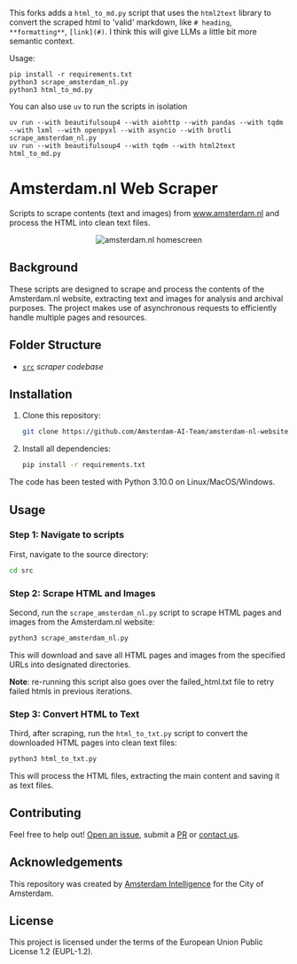This forks adds a `html_to_md.py` script that uses the `html2text` library to convert the scraped html to 'valid' markdown, like `# heading`, `**formatting**`, `[link](#)`. I think this will give LLMs a little bit more semantic context.

Usage:

```
pip install -r requirements.txt
python3 scrape_amsterdam_nl.py
python3 html_to_md.py
```

You can also use `uv` to run the scripts in isolation

```
uv run --with beautifulsoup4 --with aiohttp --with pandas --with tqdm --with lxml --with openpyxl --with asyncio --with brotli scrape_amsterdam_nl.py
uv run --with beautifulsoup4 --with tqdm --with html2text html_to_md.py
```

# Amsterdam.nl Web Scraper

Scripts to scrape contents (text and images) from www.amsterdam.nl and process the HTML into clean text files.

<figure align="center">
  <img
  src="media/homescreen.png"
  alt="amsterdam.nl homescreen">
</figure>



## Background

These scripts are designed to scrape and process the contents of the Amsterdam.nl website, extracting text and images for analysis and archival purposes. The project makes use of asynchronous requests to efficiently handle multiple pages and resources.

## Folder Structure

 * [`src`](./src) _scraper codebase_

## Installation

1. Clone this repository:

    ```bash
    git clone https://github.com/Amsterdam-AI-Team/amsterdam-nl-website-scraper.git
    ```

2. Install all dependencies:

    ```bash
    pip install -r requirements.txt
    ```

The code has been tested with Python 3.10.0 on Linux/MacOS/Windows.

## Usage

### Step 1: Navigate to scripts

First, navigate to the source directory:

```bash
cd src
```

### Step 2: Scrape HTML and Images

Second, run the `scrape_amsterdam_nl.py` script to scrape HTML pages and images from the Amsterdam.nl website:

```bash
python3 scrape_amsterdam_nl.py
```

This will download and save all HTML pages and images from the specified URLs into designated directories.

**Note**: re-running this script also goes over the failed_html.txt file to retry failed htmls in previous iterations.

### Step 3: Convert HTML to Text

Third, after scraping, run the `html_to_txt.py` script to convert the downloaded HTML pages into clean text files:

```bash
python3 html_to_txt.py
```

This will process the HTML files, extracting the main content and saving it as text files.

## Contributing

Feel free to help out! [Open an issue](https://github.com/Amsterdam-AI-Team/amsterdam-nl-website-scraper/issues), submit a [PR](https://github.com/Amsterdam-AI-Team/amsterdam-nl-website-scraper/pulls) or [contact us](https://amsterdamintelligence.com/contact/).


## Acknowledgements

This repository was created by [Amsterdam Intelligence](https://amsterdamintelligence.com/) for the City of Amsterdam.

## License 

This project is licensed under the terms of the European Union Public License 1.2 (EUPL-1.2).

